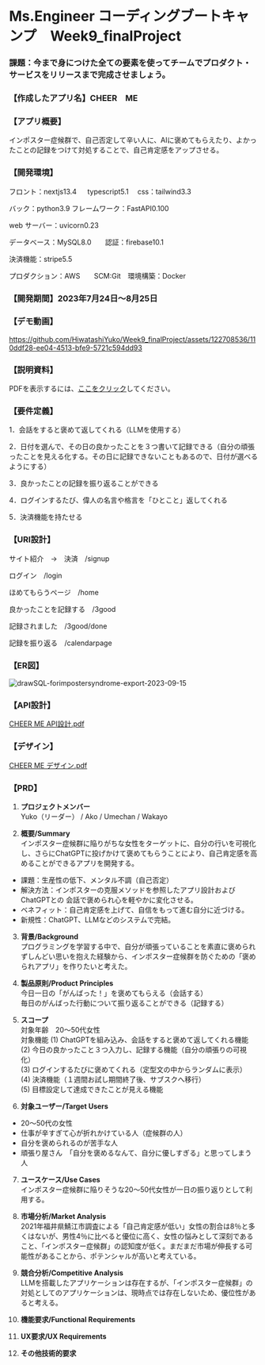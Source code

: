 # Ms.Engineer コーディングブートキャンプ　Week9_finalProject

### 課題：今まで身につけた全ての要素を使ってチームでプロダクト・サービスをリリースまで完成させましょう。　　　　

### 【作成したアプリ名】CHEER　ME

### 【アプリ概要】

インポスター症候群で、自己否定して辛い人に、AIに褒めてもらえたり、よかったことの記録をつけて対処することで、自己肯定感をアップさせる。

### 【開発環境】

フロント：nextjs13.4 　 typescript5.1 　css：tailwind3.3

バック：python3.9  フレームワーク：FastAPI0.100   

web サーバー：uvicorn0.23

データベース：MySQL8.0　　認証：firebase10.1　　

決済機能：stripe5.5 

プロダクション：AWS　　SCM:Git　環境構築：Docker

### 【開発期間】2023年7月24日～8月25日

### 【デモ動画】

https://github.com/HiwatashiYuko/Week9_finalProject/assets/122708536/110ddf28-ee04-4513-bfe9-5721c594dd93

### 【説明資料】

<object data="./CHEER ME API設計.pdf" type="application/pdf" width="100%" height="100%">
    <p>PDFを表示するには、<a href="./CHEER ME API設計.pdf">ここをクリック</a>してください。</p>
</object>

### 【要件定義】

1．会話をすると褒めて返してくれる（LLMを使用する）

2．日付を選んで、その日の良かったことを３つ書いて記録できる（自分の頑張ったことを見える化する。その日に記録できないこともあるので、日付が選べるようにする）

3．良かったことの記録を振り返ることができる

4．ログインするたび、偉人の名言や格言を「ひとこと」返してくれる

5．決済機能を持たせる

### 【URI設計】

サイト紹介　→　決済　/signup 

ログイン　/login

ほめてもらうページ　/home

良かったことを記録する　/3good

記録されました　/3good/done

記録を振り返る　/calendarpage

### 【ER図】

![drawSQL-forimpostersyndrome-export-2023-09-15](https://github.com/HiwatashiYuko/Week9_finalProject/assets/122708536/6bfdf7be-d773-4ca8-a38a-ff78023292eb)

### 【API設計】

[CHEER ME API設計.pdf](https://github.com/HiwatashiYuko/Week9_finalProject/files/12640053/CHEER.ME.API.pdf)

### 【デザイン】

[CHEER ME デザイン.pdf](https://github.com/HiwatashiYuko/Week9_finalProject/files/12617735/CHEER.ME.pdf)

### 【PRD】

1. **プロジェクトメンバー**  
Yuko（リーダー） / Ako / Umechan / Wakayo
  
2. **概要/Summary**  
インポスター症候群に陥りがちな女性をターゲットに、自分の行いを可視化し、さらにChatGPTに投げかけて褒めてもらうことにより、自己肯定感を高めることができるアプリを開発する。  
     
- 課題：生産性の低下、メンタル不調（自己否定）  
- 解決方法：インポスターの克服メソッドを参照したアプリ設計およびChatGPTとの
会話で褒められ心を軽やかに変化させる。  
- ベネフィット：自己肯定感を上げて、自信をもって進む自分に近づける。  
- 新規性：ChatGPT、LLMなどのシステムで完結。

          
3. **背景/Background**  
プログラミングを学習する中で、自分が頑張っていることを素直に褒められずしんどい思いを抱えた経験から、インポスター症候群を防ぐための「褒められアプリ」を作りたいと考えた。

4. **製品原則/Product Principles**  
今日一日の「がんばった！」を褒めてもらえる（会話する）  
毎日のがんばった行動について振り返ることができる（記録する）

5. **スコープ**  
対象年齢　20〜50代女性  
対象機能
  (1) ChatGPTを組み込み、会話をすると褒めて返してくれる機能  
  (2) 今日の良かったこと３つ入力し、記録する機能（自分の頑張りの可視化）  
  (3) ログインするたびに褒めてくれる（定型文の中からランダムに表示）  
  (4) 決済機能（１週間お試し期間終了後、サブスクへ移行）  
  (5) 目標設定して達成できたことが見える機能

6. **対象ユーザー/Target Users**  
- 20〜50代の女性
- 仕事が辛すぎて心が折れかけている人（症候群の人）
- 自分を褒められるのが苦手な人
- 頑張り屋さん　「自分を褒めるなんて、自分に優しすぎる」と思ってしまう人

7. **ユースケース/Use Cases**  
インポスター症候群に陥りそうな20〜50代女性が一日の振り返りとして利用する。

8. **市場分析/Market Analysis**  
2021年福井県鯖江市調査による「自己肯定感が低い」女性の割合は8％と多くはないが、男性4％に比べると優位に高く、女性の悩みとして深刻であること、「インポスター症候群」の認知度が低く。まだまだ市場が伸長する可能性があることから、ポテンシャルが高いと考えている。

9. **競合分析/Competitive Analysis**  
LLMを搭載したアプリケーションは存在するが、「インポスター症候群」の対処としてのアプリケーションは、現時点では存在しないため、優位性があると考える。

10. **機能要求/Functional Requirements**

11. **UX要求/UX Requirements**

12. **その他技術的要求**



